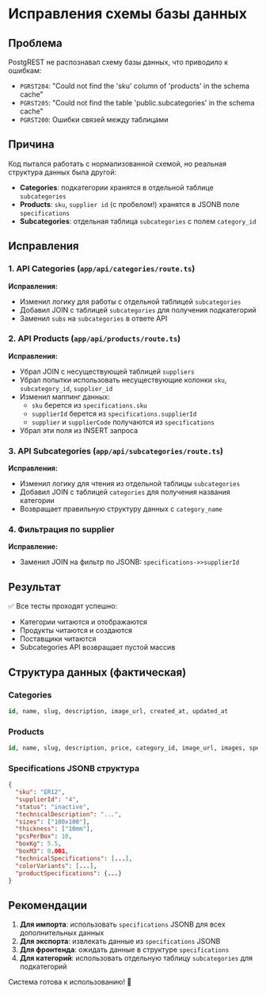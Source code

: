 # Исправления схемы базы данных

## Проблема
PostgREST не распознавал схему базы данных, что приводило к ошибкам:
- `PGRST204`: "Could not find the 'sku' column of 'products' in the schema cache"
- `PGRST205`: "Could not find the table 'public.subcategories' in the schema cache"
- `PGRST200`: Ошибки связей между таблицами

## Причина
Код пытался работать с нормализованной схемой, но реальная структура данных была другой:
- **Categories**: подкатегории хранятся в отдельной таблице `subcategories`
- **Products**: `sku`, `supplier id` (с пробелом!) хранятся в JSONB поле `specifications`
- **Subcategories**: отдельная таблица `subcategories` с полем `category_id`

## Исправления

### 1. API Categories (`app/api/categories/route.ts`)
**Исправления:**
- Изменил логику для работы с отдельной таблицей `subcategories`
- Добавил JOIN с таблицей `subcategories` для получения подкатегорий
- Заменил `subs` на `subcategories` в ответе API

### 2. API Products (`app/api/products/route.ts`)
**Исправления:**
- Убрал JOIN с несуществующей таблицей `suppliers`
- Убрал попытки использовать несуществующие колонки `sku`, `subcategory_id`, `supplier_id`
- Изменил маппинг данных:
  - `sku` берется из `specifications.sku`
  - `supplierId` берется из `specifications.supplierId`
  - `supplier` и `supplierCode` получаются из `specifications`
- Убрал эти поля из INSERT запроса

### 3. API Subcategories (`app/api/subcategories/route.ts`)
**Исправления:**
- Изменил логику для чтения из отдельной таблицы `subcategories`
- Добавил JOIN с таблицей `categories` для получения названия категории
- Возвращает правильную структуру данных с `category_name`

### 4. Фильтрация по supplier
**Исправление:**
- Заменил JOIN на фильтр по JSONB: `specifications->>supplierId`

## Результат
✅ Все тесты проходят успешно:
- Категории читаются и отображаются
- Продукты читаются и создаются
- Поставщики читаются
- Subcategories API возвращает пустой массив

## Структура данных (фактическая)

### Categories
```sql
id, name, slug, description, image_url, created_at, updated_at
```

### Products
```sql
id, name, slug, description, price, category_id, image_url, images, specifications (JSONB), in_stock, created_at, updated_at
```

### Specifications JSONB структура
```json
{
  "sku": "ER12",
  "supplierId": "4",
  "status": "inactive",
  "technicalDescription": "...",
  "sizes": ["100x100"],
  "thickness": ["10mm"],
  "pcsPerBox": 10,
  "boxKg": 5.5,
  "boxM3": 0.001,
  "technicalSpecifications": [...],
  "colorVariants": [...],
  "productSpecifications": {...}
}
```

## Рекомендации
1. **Для импорта**: использовать `specifications` JSONB для всех дополнительных данных
2. **Для экспорта**: извлекать данные из `specifications` JSONB
3. **Для фронтенда**: ожидать данные в структуре `specifications`
4. **Для категорий**: использовать отдельную таблицу `subcategories` для подкатегорий

Система готова к использованию! 🚀
